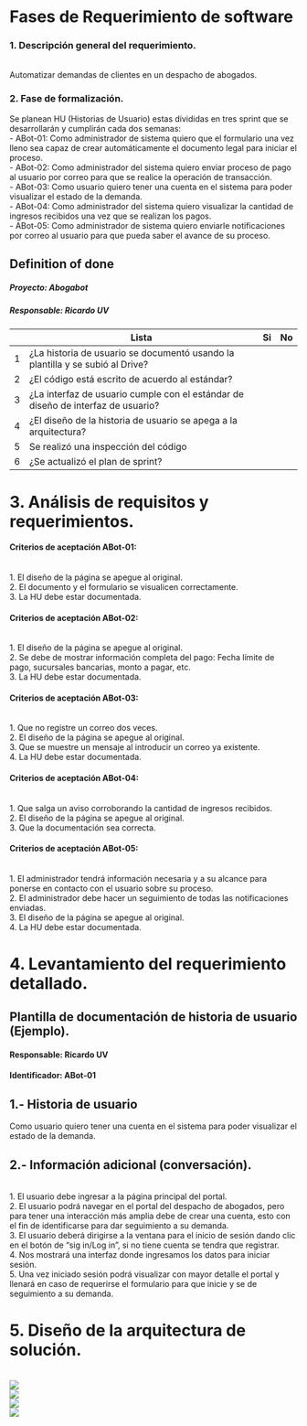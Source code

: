 <h1> Fases de Requerimiento de software </h1>
<h3>1.	Descripción general del requerimiento.</h3>
<br>
Automatizar demandas de clientes en un despacho de abogados.
<br>
<h3>2.	Fase de formalización.</h3>
Se planean HU (Historias de Usuario) estas divididas en tres sprint que se desarrollarán y cumplirán cada dos semanas:
<br>
-	ABot-01: Como administrador de sistema quiero que el formulario una vez lleno sea capaz de crear automáticamente el documento legal para iniciar el proceso.
<br>
-	ABot-02: Como administrador del sistema quiero enviar proceso de pago al usuario por correo para que se realice la operación de transacción.
<br>
-	ABot-03: Como usuario quiero tener una cuenta en el sistema para poder visualizar el estado de la demanda.
<br>
-	ABot-04: Como administrador del sistema quiero visualizar la cantidad de ingresos recibidos una vez que se realizan los pagos.
<br>
-	ABot-05: Como administrador de sistema quiero enviarle notificaciones por correo al usuario para que pueda saber el avance de su proceso.
<br>

<h2> Definition of done </h2>
<h5>Proyecto: Abogabot</h5>
<h5>Responsable:  
Ricardo UV</h5>

<table>
  <thead>
    <tr>
      <th> </th>
      <th>Lista</th>
      <th>Si</th>
      <th>No</th>
    </tr>
   </thead>
<tbody>
  <tr>
    <td>1</td>
    <td>¿La historia de usuario se documentó usando la plantilla y se subió al Drive?</td>
    <td> </td>
    <td> </td>
  </tr>
  <tr>
    <td>2</td>
    <td>¿El código está escrito de acuerdo al estándar?</td>
    <td> </td>
    <td> </td>
  </tr>
  <tr>
    <td>3</td>
    <td> ¿La interfaz de usuario cumple con el estándar de diseño de interfaz de usuario?</td>
    <td> </td>
    <td> </td>
  </tr>
  <tr>
    <td>4</td>
    <td> ¿El diseño de la historia de usuario se apega a la arquitectura?</td>
    <td> </td>
    <td> </td>
  </tr>
  <tr>
    <td>5</td>
    <td>Se realizó una inspección del código</td>
    <td> </td>
    <td> </td>
  </tr>
  <tr>
    <td>6</td>
    <td>¿Se actualizó el plan de sprint?</td>
    <td> </td>
    <td> </td>
  </tr>
</tbody>
</table>

<h1>3.	Análisis de requisitos y requerimientos.</h1> 
<h4>Criterios de aceptación ABot-01:</h4>
<br>
1.	El diseño de la página se apegue al original.
<br>
2.	El documento y el formulario se visualicen correctamente.
<br>
3.	La HU debe estar documentada.
<br>
<h4>Criterios de aceptación ABot-02:</h4>
<br>
1.	El diseño de la página se apegue al original.
<br>
2.	Se debe de mostrar información completa del pago: Fecha límite de pago, sucursales bancarias, monto a pagar, etc.
<br>
3.	La HU debe estar documentada.
<br>
<h4>Criterios de aceptación ABot-03:</h4>
<br>
1.	Que no registre un correo dos veces.
<br>
2.	El diseño de la página se apegue al original.
<br>
3.	Que se muestre un mensaje al introducir un correo ya existente.
<br>
4.	La HU debe estar documentada.
<br>

<h4>Criterios de aceptación ABot-04:</h4>
<br>
1.	Que salga un aviso corroborando la cantidad de ingresos recibidos.
<br>
2.	El diseño de la página se apegue al original.
<br>
3.	Que la documentación sea correcta.
<br>

<h4>Criterios de aceptación ABot-05:</h4>
<br>
1.	El administrador tendrá información necesaria y a su alcance para ponerse en contacto con el usuario sobre su proceso.
<br>
2.	El administrador debe hacer un seguimiento de todas las notificaciones enviadas.
<br>
3.	El diseño de la página se apegue al original.
<br>
4.	La HU debe estar documentada.
<br>
<h1>4.	Levantamiento del requerimiento detallado.</h1>
<h2>Plantilla de documentación de historia de usuario (Ejemplo).</h2>
<h4>Responsable: Ricardo UV</h4>
<h4>Identificador:  ABot-01</h4>
<h2>1.- Historia de usuario</h2>
Como usuario quiero tener una cuenta en el sistema para poder visualizar el estado de la demanda.
<br>
<h2>2.- Información adicional (conversación).</h2>
<br>
1. El usuario debe ingresar a la página principal del portal.
<br>
2. El usuario podrá navegar en el portal del despacho de abogados, pero para tener una interacción más amplia debe de crear una cuenta, esto con el fin de identificarse para dar seguimiento a su demanda.
<br>
3. El usuario deberá dirigirse a la ventana para el inicio de sesión dando clic en el botón de “sig in/Log in”, si no tiene cuenta se tendra que registrar.
<br>
4. Nos mostrará una interfaz donde ingresamos los datos para iniciar sesión.
<br>
5. Una vez iniciado sesión podrá visualizar con mayor detalle el portal y llenará en caso de requerirse el formulario para que inicie y se de seguimiento a su demanda.
<br>
<h1>5. Diseño de la arquitectura de solución.</h1>
<br>
<img src="https://share.balsamiq.com/g/xiNs2ok2BXdp3Xe4ttuLn7.png">
<br>
<img src="https://share.balsamiq.com/g/7go3zVdctNuzvLLuoGHoPJ.png">
<br>
<img src="https://share.balsamiq.com/g/hA4YZY9GVpdSbk2PEpYv7v.png">
<br>
<img src="https://share.balsamiq.com/g/citQzzqPyLaudeBXjRh2ND.png">
<br>
